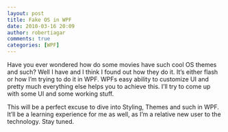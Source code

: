 ```yaml
---
layout: post
title: Fake OS in WPF
date: 2010-03-16 20:09
author: robertiagar
comments: true
categories: [WPF]
---
```

Have you ever wondered how do some movies have such cool OS themes and such? Well I have and I think I found out how they do it. It’s either flash or how I’m trying to do it in WPF. WPFs easy ability to customize UI and pretty much everything else helps you to achieve this. I’ll try to come up with some UI and some working stuff.

This will be a perfect excuse to dive into Styling, Themes and such in WPF. It’ll be a learning experience for me as well, as I’m a relative new user to the technology. Stay tuned.
